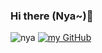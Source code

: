 ### Hi there (Nya~)👋

![nya](https://cdn.jsdelivr.net/gh/imouup/pico/pic20210803_141307396_iOS.jpg) [![my GitHub](https://github-readme-stats.vercel.app/api?username=imouup)]()
<!--
**imouup/imouup** is a ✨ _special_ ✨ repository because its `README.md` (this file) appears on your GitHub profile.

Here are some ideas to get you started:

- 🔭 I’m currently working on ...
- 🌱 I’m currently learning ...
- 👯 I’m looking to collaborate on ...
- 🤔 I’m looking for help with ...
- 💬 Ask me about ...
- 📫 How to reach me: ...
- 😄 Pronouns: ...
- ⚡ Fun fact: ...
-->
